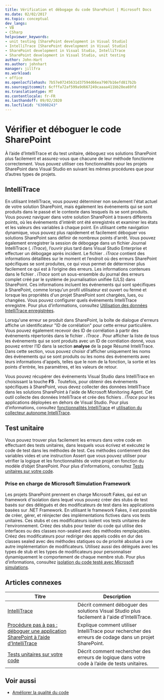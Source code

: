 ```yaml
---
title: Vérification et débogage du code SharePoint | Microsoft Docs
ms.date: 02/02/2017
ms.topic: conceptual
dev_langs:
- VB
- CSharp
helpviewer_keywords:
- unit testing [SharePoint development in Visual Studio]
- IntelliTrace [SharePoint development in Visual Studio]
- SharePoint development in Visual Studio, IntelliTrace
- SharePoint development in Visual Studio, unit testing
author: John-Hart
ms.author: johnhart
manager: jillfra
ms.workload:
- office
ms.openlocfilehash: 7b57e07245631d37594d66ea7907b16efd817b2b
ms.sourcegitcommit: 6cfffa72af599a9d667249caaaa411bb28ea69fd
ms.translationtype: MT
ms.contentlocale: fr-FR
ms.lasthandoff: 09/02/2020
ms.locfileid: "63008243"
---
```

# <a name="verify-and-debug-sharepoint-code"></a>Vérifier et déboguer le code SharePoint
À l’aide d’IntelliTrace et du test unitaire, déboguez vos solutions SharePoint plus facilement et assurez-vous que chacune de leur méthode fonctionne correctement. Vous pouvez utiliser ces fonctionnalités pour les projets SharePoint dans Visual Studio en suivant les mêmes procédures que pour d’autres types de projets.

## <a name="intellitrace"></a>IntelliTrace
En utilisant IntelliTrace, vous pouvez déterminer non seulement l'état actuel de votre solution SharePoint, mais également les événements qui se sont produits dans le passé et le contexte dans lesquels ils se sont produits. Vous pouvez naviguer dans votre solution SharePoint à travers différents points, où les événements d'intérêt ont été enregistrés et examiner les états et les valeurs des variables à chaque point. En utilisant cette navigation dynamique, vous pouvez plus rapidement et facilement déboguer vos solutions SharePoint sans définir de nombreux points d'arrêt. Vous pouvez également enregistrer la session de débogage dans un fichier Journal IntelliTrace (*. iTrace*), l’ouvrir plus tard dans Visual Studio Enterprise et effectuer un débogage après incident. Le fichier *. iTrace* contient des informations détaillées sur le moment et l’endroit où des erreurs SharePoint spécifiques se sont produites, ce qui vous permet de déterminer plus facilement ce qui est à l’origine des erreurs. Les informations contenues dans le fichier *. iTrace* sont un sous-ensemble du journal des erreurs complet créé par le système de journalisation unifiée (ULS) dans SharePoint. Ces informations incluent les événements qui sont spécifiques à SharePoint, comme lorsqu'un profil utilisateur est ouvert ou fermé et lorsque les propriétés d'un projet SharePoint sont chargées, lues, ou changées. Vous pouvez configurer quels événements IntelliTrace enregistre. Pour plus d’informations, consultez [Utilisation des données IntelliTrace enregistrées](../debugger/using-saved-intellitrace-data.md).

Lorsqu'une erreur se produit dans SharePoint, la boîte de dialogue d'erreurs affiche un identificateur "ID de corrélation" pour cette erreur particulière. Vous pouvez également recevoir des ID de corrélation à partir des événements répertoriés dans le fichier *. iTrace* . Pour afficher la liste de tous les événements qui se sont produits avec un ID de corrélation donné, vous pouvez entrer l’ID dans la section **analyse** de la page Résumé IntelliTrace. Dans cette section, vous pouvez choisir d'afficher uniquement les noms des événements qui se sont produits ou les noms des événements avec leurs informations d'appels, telles que le nom de la fonction, la sortie et les points d'entrée, les paramètres, et les valeurs de retour.

Vous pouvez récupérer des événements Visual Studio dans IntelliTrace en choisissant la touche **F5** . Toutefois, pour obtenir des événements spécifiques à SharePoint, vous devez collecter des données IntelliTrace dans les solutions SharePoint à l'aide de Microsoft Monitoring Agent. Cet outil collecte des données IntelliTrace et crée des fichiers *. iTrace* pour les applications déployées en dehors de Visual Studio. Pour plus d’informations, consultez [fonctionnalités IntelliTrace](../debugger/intellitrace-features.md) et [utilisation du collecteur autonome IntelliTrace](../debugger/using-the-intellitrace-stand-alone-collector.md).

## <a name="unit-test"></a>Test unitaire
Vous pouvez trouver plus facilement les erreurs dans votre code en effectuant des tests unitaires, dans lesquels vous écrivez et exécutez le code de test dans les méthodes de test. Ces méthodes contiennent des variables vides et une instruction Assert que vous pouvez utiliser pour vérifier la logique et les fonctionnalités de votre projet en fonction du modèle d’objet SharePoint. Pour plus d’informations, consultez [Tests unitaires sur votre code](../test/unit-test-your-code.md).

### <a name="support-for-microsoft-fakes-framework"></a>Prise en charge de Microsoft Simulation Framework
Les projets SharePoint prennent en charge Microsoft Fakes, qui est un framework d'isolation dans lequel vous pouvez créer des stubs de test basés sur des délégués et des modificateurs de test dans les applications basées sur .NET Framework. En utilisant le framework Fakes, il est possible de créer, gérer, et réinjecter des implémentations fictives dans vos tests unitaires. Ces stubs et ces modificateurs isolent vos tests unitaires de l'environnement. Créez des stubs pour tester du code qui utilise des interfaces ou des classes non-sealed avec des méthodes remplaçables. Créez des modificateurs pour rediriger des appels codés en dur des classes sealed avec des méthodes statiques ou de priorité absolue à une autre implémentation de modificateurs. Utilisez aussi des délégués avec les types de stub et les types de modificateurs pour personnaliser dynamiquement le comportement de chaque membre stub. Pour plus d’informations, consultez [isolation du code testé avec Microsoft simulations](../test/isolating-code-under-test-with-microsoft-fakes.md).

## <a name="related-articles"></a>Articles connexes

|Titre|Description|
|-----------|-----------------|
|[IntelliTrace](../debugger/intellitrace.md)|Décrit comment déboguer des solutions Visual Studio plus facilement à l'aide d'IntelliTrace.|
|[Procédure pas à pas : déboguer une application SharePoint à l’aide d’IntelliTrace](../sharepoint/walkthrough-debugging-a-sharepoint-application-by-using-intellitrace.md)|Explique comment utiliser IntelliTrace pour rechercher des erreurs de codage dans un projet SharePoint.|
|[Tests unitaires sur votre code](../test/unit-test-your-code.md)|Décrit comment rechercher des erreurs de logique dans votre code à l’aide de tests unitaires.|

## <a name="see-also"></a>Voir aussi

- [Améliorer la qualité du code](../test/improve-code-quality.md)